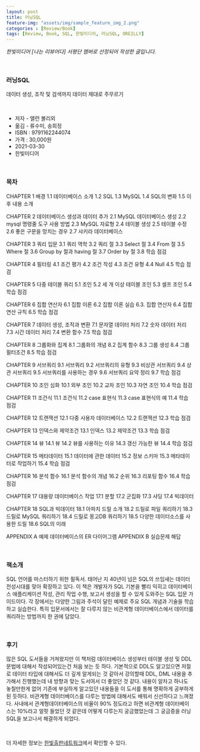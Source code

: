 ```yaml
---
layout: post
title: 러닝SQL
feature-img: "assets/img/sample_feature_img_2.png"
categories : [Review/Book]
tags: [Review, Book, SQL, 한빛미디어, 러닝SQL, OREILLY]
---
```


*한빛미디어 [나는 리뷰어다] 서평단 멤버로 선정되어 작성한 글입니다.*

<br>

### 러닝SQL
데이터 생성, 조작 및 검색까지 데이터 제대로 주무르기

<br>

* 저자 - 앨런 볼리외
* 옮김 - 류수미, 송희정
* ISBN : 9791162244074
* 가격 : 30,000원
* 2021-03-30
* 한빛미디어

<br>

### 목차


CHAPTER 1 배경
1.1 데이터베이스 소개
1.2 SQL
1.3 MySQL
1.4 SQL의 변화
1.5 이후 내용 소개

CHAPTER 2 데이터베이스 생성과 데이터 추가
2.1 MySQL 데이터베이스 생성
2.2 mysql 명령줄 도구 사용 방법
2.3 MySQL 자료형
2.4 테이블 생성
2.5 테이블 수정
2.6 좋은 구문을 망치는 경우
2.7 샤키라 데이터베이스

CHAPTER 3 쿼리 입문
3.1 쿼리 역학
3.2 쿼리 절
3.3 Select 절
3.4 From 절
3.5 Where 절
3.6 Group by 절과 having 절
3.7 Order by 절
3.8 학습 점검

CHAPTER 4 필터링
4.1 조건 평가
4.2 조건 작성
4.3 조건 유형
4.4 Null
4.5 학습 점검

CHAPTER 5 다중 테이블 쿼리
5.1 조인
5.2 세 개 이상 테이블 조인
5.3 셀프 조인
5.4 학습 점검

CHAPTER 6 집합 연산자
6.1 집합 이론
6.2 집합 이론 실습
6.3. 집합 연산자
6.4 집합 연산 규칙
6.5 학습 점검

CHAPTER 7 데이터 생성, 조작과 변환
7.1 문자열 데이터 처리
7.2 숫자 데이터 처리
7.3 시간 데이터 처리
7.4 변환 함수
7.5 학습 점검

CHAPTER 8 그룹화와 집계
8.1 그룹화의 개념
8.2 집계 함수
8.3 그룹 생성
8.4 그룹 필터조건
8.5 학습 점검

CHAPTER 9 서브쿼리
9.1 서브쿼리
9.2 서브쿼리의 유형
9.3 비상관 서브쿼리
9.4 상관 서브쿼리
9.5 서브쿼리를 사용하는 경우
9.6 서브쿼리 요약 정리
9.7 학습 점검

CHAPTER 10 조인 심화
10.1 외부 조인
10.2 교차 조인
10.3 자연 조인
10.4 학습 점검

CHAPTER 11 조건식
11.1 조건식
11.2 case 표현식
11.3 case 표현식의 예
11.4 학습 점검

CHAPTER 12 트랜잭션
12.1 다중 사용자 데이터베이스
12.2 트랜잭션
12.3 학습 점검

CHAPTER 13 인덱스와 제약조건
13.1 인덱스
13.2 제약조건
13.3 학습 점검

CHAPTER 14 뷰
14.1 뷰
14.2 뷰를 사용하는 이유
14.3 갱신 가능한 뷰
14.4 학습 점검

CHAPTER 15 메타데이터
15.1 데이터에 관한 데이터
15.2 정보 스키마
15.3 메타데이터로 작업하기
15.4 학습 점검

CHAPTER 16 분석 함수
16.1 분석 함수의 개념
16.2 순위
16.3 리포팅 함수
16.4 학습 점검

CHAPTER 17 대용량 데이터베이스 작업
17.1 분할
17.2 군집화
17.3 샤딩
17.4 빅데이터

CHAPTER 18 SQL과 빅데이터
18.1 아파치 드릴 소개
18.2 드릴로 파일 쿼리하기
18.3 드릴로 MySQL 쿼리하기
18.4 드릴로 몽고DB 쿼리하기
18.5 다양한 데이터소스를 사용한 드릴
18.6 SQL의 미래

APPENDIX A 예제 데이터베이스의 ER 다이어그램
APPENDIX B 실습문제 해답



<br>


### 책소개
SQL 언어를 마스터하기 위한 필독서. 태어난 지 40년이 넘은 SQL의 쓰임새는 데이터 전성시대를 맞아 확장하고 있다. 이 책은 개발자가 SQL 기본을 빨리 익히고 데이터베이스 애플리케이션 작성, 관리 작업 수행, 보고서 생성을 할 수 있게 도와주는 SQL 입문 가이드이다. 각 장에서는 다양한 그림과 주석이 달린 예제로 주요 SQL 개념과 기술을 학습하고 실습한다. 특히 입문서에서는 잘 다루지 않는 비관계형 데이터베이스에서 데이터를 쿼리하는 방법까지 한 권에 담았다.

<br>



### 후기
많은 SQL 도서들을 거쳐왔지만 이 책처럼 데이터베이스 생성부터 테이블 생성 및 DDL 문법에 대해서 작성되어있는건 처음 보는 듯 하다.
기본적으로 DDL도 알고있으면 저절로 데이터 타입에 대해서도 더 깊게 알게되는 것 같아서 강의할때 DDL, DML 내용을 추가해서 진행했는데
내 방향과 맞는 도서여서 더 좋았던 것 같다. 내용이 알차고 하나도 놓칠만한게 없어 기존에 부실하게 알고있던 내용들을 이 도서를 통해 명확하게 공부하게 된 듯하다. 비관계형 데이터베이스를 다루는 방법에 대해서도 배워서 신선하다고 느껴졌다. 사내에서 관계형데이터베이스의 비율이 90% 정도라고 하면 비관계형 데이터베이스는 10%라고 얼핏 들었던 것 같은데 어떻게 다루는지 궁금했었는데 그 궁금증을 러닝 SQL을 보고나서 해결하게 되었다. 


<br>

더 자세한 정보는 [한빛출판네트워크](https://www.hanbit.co.kr/store/books/look.php?p_code=B6952616555)에서 확인할 수 있다.
